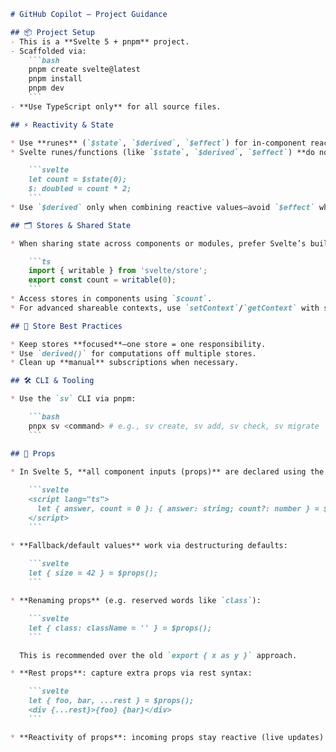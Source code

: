 ````markdown
# GitHub Copilot – Project Guidance

## 📦 Project Setup
- This is a **Svelte 5 + pnpm** project.
- Scaffolded via:  
    ```bash
    pnpm create svelte@latest
    pnpm install
    pnpm dev
    ```
- **Use TypeScript only** for all source files.

## ⚡ Reactivity & State

* Use **runes** (`$state`, `$derived`, `$effect`) for in-component reactivity.
* Svelte runes/functions (like `$state`, `$derived`, `$effect`) **do not need to be imported**—they are available globally in Svelte files.

    ```svelte
    let count = $state(0);
    $: doubled = count * 2;
    ```
* Use `$derived` only when combining reactive values—avoid `$effect` when a derived rune suffices.

## 🗂️ Stores & Shared State

* When sharing state across components or modules, prefer Svelte’s built-in stores (`writable`, `readable`, `derived`).

    ```ts
    import { writable } from 'svelte/store';
    export const count = writable(0);
    ```
* Access stores in components using `$count`.
* For advanced shareable contexts, use `setContext`/`getContext` with stores.

## 🔄 Store Best Practices

* Keep stores **focused**—one store = one responsibility.
* Use `derived()` for computations off multiple stores.
* Clean up **manual** subscriptions when necessary.

## 🛠️ CLI & Tooling

* Use the `sv` CLI via pnpm:

    ```bash
    pnpx sv <command> # e.g., sv create, sv add, sv check, sv migrate
    ```

## 🧷 Props

* In Svelte 5, **all component inputs (props)** are declared using the `$props()` rune via destructuring.
  
    ```svelte
    <script lang="ts">
      let { answer, count = 0 }: { answer: string; count?: number } = $props();
    </script>
    ```

* **Fallback/default values** work via destructuring defaults:
  
    ```svelte
    let { size = 42 } = $props();
    ```

* **Renaming props** (e.g. reserved words like `class`):

    ```svelte
    let { class: className = '' } = $props();
    ```

  This is recommended over the old `export { x as y }` approach.

* **Rest props**: capture extra props via rest syntax:

    ```svelte
    let { foo, bar, ...rest } = $props();
    <div {...rest}>{foo} {bar}</div>
    ```

* **Reactivity of props**: incoming props stay reactive (live updates) *only* if the parent passes a `$state(...)` variable. If reactivity is needed inside, re-wrap or clone them.
````
